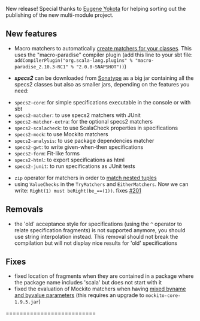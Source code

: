 New release! Special thanks to [Eugene Yokota](https://twitter.com/eed3si9n) for helping sorting out the publishing of the new multi-module project.

## New features

 * Macro matchers to automatically [create matchers for your classes](http://bit.ly/18zVCsd). This uses the "macro-paradise" compiler plugin (add this line to your sbt file: `addCompilerPlugin("org.scala-lang.plugins" % "macro-paradise_2.10.3-RC1" % "2.0.0-SNAPSHOT"))`)

 * ***specs2*** can be downloaded from [Sonatype](https://oss.sonatype.org/content/repositories/releases/org/specs2/specs2_2.10) as a big jar containing all the specs2 classes but also as smaller jars, depending on the features you need:

 - `specs2-core`: for simple specifications executable in the console or with sbt
 - `specs2-matcher`: to use specs2 matchers with JUnit
 - `specs2-matcher-extra`: for the optional specs2 matchers
 - `specs2-scalacheck`: to use ScalaCheck properties in specifications
 - `specs2-mock`: to use Mockito matchers
 - `specs2-analysis`: to use package dependencies matcher
 - `specs2-gwt`: to write given-when-then specifications
 - `specs2-form`: Fit-like forms
 - `specs2-html`: to export specifications as html
 - `specs2-junit`: to run specifications as JUnit tests

 * `zip` operator for matchers in order to [match nested tuples](http://bit.ly/18zXAca)
 * using `ValueChecks` in the `TryMatchers` and `EitherMatchers`. Now we can write: `Right(1) must beRight(be_==(1))`. fixes [#201](http://github.com/etorreborre/specs2/issues/201)

## Removals

 * the 'old' acceptance style for specifications (using the `^` operator to relate specification fragments) is not supported anymore, you should use string interpolation instead. This removal should not break the compilation but will not display nice results for 'old' specifications

## Fixes

 * fixed location of fragments when they are contained in a package where the package name includes 'scala' but does not start with it
 * fixed the evaluation of Mockito matchers when having [mixed byname and byvalue parameters](http://bit.ly/18zY8Pa) (this requires an upgrade to `mockito-core-1.9.5.jar`)

 ==========================

